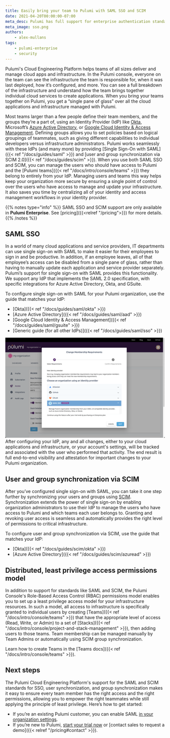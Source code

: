 ```yaml
---
title: Easily bring your team to Pulumi with SAML SSO and SCIM
date: 2021-04-20T00:00:00-07:00
meta_desc: Pulumi has full support for enterprise authentication standards like SAML and SCIM
meta_image: sso.png
authors:
    - alex-mullans
tags:
    - pulumi-enterprise
    - security
---
```


Pulumi's Cloud Engineering Platform helps teams of all sizes deliver and manage cloud apps and infrastructure. In the Pulumi console, everyone on the team can see the infrastructure the team is responsible for, when it was last deployed, how it’s configured, and more. You can see a full breakdown of the infrastructure and understand how the team brings together individual cloud services to create applications. When you bring your teams together on Pulumi, you get a “single pane of glass” over all the cloud applications and infrastructure managed with Pulumi.

<!--more-->

Most teams larger than a few people define their team members, and the groups they’re a part of, using an Identity Provider (IdP) like [Okta](https://www.okta.com/products/single-sign-on/), Microsoft’s [Azure Active Directory](https://azure.microsoft.com/en-us/services/active-directory/), or [Google Cloud Identity & Access Management](https://cloud.google.com/iam/). Defining groups allows you to set policies based on logical groupings of teammates, such as giving different capabilities to individual developers versus infrastructure administrators. Pulumi works seamlessly with these IdPs (and many more) by providing [Single Sign-On with SAML]({{< ref "/docs/guides/saml" >}}) and [user and group synchronization via SCIM 2.0]({{< ref "/docs/guides/scim" >}}). When you use both SAML SSO and SCIM, you can manage the users who should have access to Pulumi and the [Pulumi teams]({{< ref "/docs/intro/console/teams" >}}) they belong to entirely from your IdP. Managing users and teams this way helps keep your organization more secure by ensuring a single point of control over the users who have access to manage and update your infrastructure. It also saves you time by centralizing all of your identity and access management workflows in your identity provider.

{{% notes type="info" %}}
SAML SSO and SCIM support are only available in **Pulumi Enterprise**. See [pricing]({{<relref "/pricing">}}) for more details.
{{% /notes %}}

## SAML SSO

In a world of many cloud applications and service providers, IT departments can use single sign-on with SAML to make it easier for their employees to sign in and be productive. In addition, if an employee leaves, all of that employee’s access can be disabled from a single pane of glass, rather than having to manually update each application and service provider separately. Pulumi’s support for single sign-on with SAML provides this functionality. We support any IdP that implements the SAML 2.0 specification, with specific integrations for Azure Active Directory, Okta, and GSuite.

To configure single sign-on with SAML for your Pulumi organization, use the guide that matches your IdP:

- [Okta]({{< ref "/docs/guides/saml/okta" >}})
- [Azure Active Directory]({{< ref "/docs/guides/saml/aad" >}})
- [Google Cloud Identity & Access Management]({{< ref "/docs/guides/saml/gsuite" >}})
- [Generic guide (for all other IdPs)]({{< ref "/docs/guides/saml/sso" >}})

![Screenshot of Pulumi console opened to SAML configuration](saml-in-console.png)
After configuring your IdP, any and all changes, either to your cloud applications and infrastructure, or your account's settings, will be tracked and associated with the user who performed that activity. The end result is full end-to-end visibility and attestation for important changes to your Pulumi organization.

## User and group synchronization via SCIM

After you’ve configured single sign-on with SAML, you can take it one step further by synchronizing your users and groups using [SCIM](https://developer.okta.com/docs/concepts/scim/). Synchronization extends the power of single sign-on by enabling organization administrators to use their IdP to manage the users who have access to Pulumi and which teams each user belongs to. Granting and revoking user access is seamless and automatically provides the right level of permissions to critical infrastructure.

To configure user and group synchronization via SCIM, use the guide that matches your IdP:

- [Okta]({{< ref "/docs/guides/scim/okta" >}})
- [Azure Active Directory]({{< ref "/docs/guides/scim/azuread" >}})

## Distributed, least privilege access permissions model

In addition to support for standards like SAML and SCIM, the Pulumi Console's Role-Based Access Control (RBAC) permissions model enables you to set up a least privilege access model for your infrastructure resources. In such a model, all access to infrastructure is specifically granted to individual users by creating [Teams]({{< ref "/docs/intro/console/teams" >}}) that have the appropriate level of access (Read, Write, or Admin) to a set of [Stacks]({{< ref "/docs/intro/console/project-and-stack-management" >}}), then adding users to those teams. Team membership can be managed manually by Team Admins or automatically using SCIM group synchronization.

Learn how to create Teams in the [Teams docs]({{< ref "/docs/intro/console/teams" >}}).

## Next steps

The Pulumi Cloud Engineering Platform's support for the SAML and SCIM standards for SSO, user synchronization, and group synchronization makes it easy to ensure every team member has the right access and the right permissions, allowing you to empower the right teammates while still applying the principle of least privilege. Here’s how to get started:

- If you’re an existing Pulumi customer, you can enable SAML [in your organization settings](https://app.pulumi.com/pulumi/settings/saml).
- If you’re new to Pulumi, [start your trial now](https://app.pulumi.com/site/trial) or [contact sales to request a demo]({{< relref "/pricing#contact" >}}).
